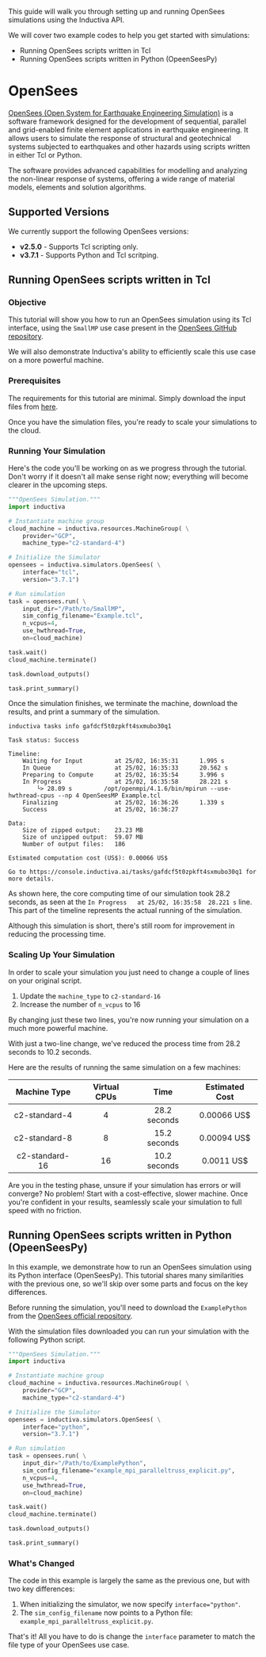 This guide will walk you through setting up and running OpenSees simulations
using the Inductiva API. 

We will cover two example codes to help you get started with simulations:
- Running OpenSees scripts written in Tcl
- Running OpenSees scripts written in Python (OpeenSeesPy)

# OpenSees

[OpenSees (Open System for Earthquake Engineering Simulation)](https://opensees.berkeley.edu/)
is a software framework designed for the development of sequential, parallel
and grid-enabled finite element applications in earthquake engineering. It
allows users to simulate the response of structural and geotechnical systems
subjected to earthquakes and other hazards using scripts written in either Tcl
or Python.

The software provides advanced capabilities for modelling and analyzing the
non-linear response of systems, offering a wide range of material models,
elements and solution algorithms.


## Supported Versions
We currently support the following OpenSees versions:
- **v2.5.0** - Supports Tcl scripting only.
- **v3.7.1** - Supports Python and Tcl scritping.

## Running OpenSees scripts written in Tcl

### Objective

This tutorial will show you how to run an OpenSees simulation using its Tcl
interface, using the `SmallMP` use case present in the
[OpenSees GitHub repository](https://github.com/OpenSees/OpenSees).

We will also demonstrate Inductiva's ability to efficiently scale this use case
on a more powerful machine.

### Prerequisites  

The requirements for this tutorial are minimal. Simply download the input files
from [here](https://github.com/OpenSees/OpenSees/tree/master/EXAMPLES/SmallMP).  

Once you have the simulation files, you're ready to scale your simulations to
the cloud.  

### Running Your Simulation

Here's the code you'll be working on as we progress through the tutorial.
Don't worry if it doesn't all make sense right now; everything will become
clearer in the upcoming steps.

```python
"""OpenSees Simulation."""
import inductiva

# Instantiate machine group
cloud_machine = inductiva.resources.MachineGroup( \
    provider="GCP",
    machine_type="c2-standard-4")

# Initialize the Simulator
opensees = inductiva.simulators.OpenSees( \
    interface="tcl",
    version="3.7.1")

# Run simulation
task = opensees.run( \
    input_dir="/Path/to/SmallMP",
    sim_config_filename="Example.tcl",
    n_vcpus=4,
    use_hwthread=True,
    on=cloud_machine)

task.wait()
cloud_machine.terminate()

task.download_outputs()

task.print_summary()
```

Once the simulation finishes, we terminate the machine, download the results,
and print a summary of the simulation.

```
inductiva tasks info gafdcf5t0zpkft4sxmubo30q1

Task status: Success

Timeline:
	Waiting for Input         at 25/02, 16:35:31      1.995 s
	In Queue                  at 25/02, 16:35:33      20.562 s
	Preparing to Compute      at 25/02, 16:35:54      3.996 s
	In Progress               at 25/02, 16:35:58      28.221 s
		└> 28.09 s         /opt/openmpi/4.1.6/bin/mpirun --use-hwthread-cpus --np 4 OpenSeesMP Example.tcl
	Finalizing                at 25/02, 16:36:26      1.339 s
	Success                   at 25/02, 16:36:27      

Data:
	Size of zipped output:    23.23 MB
	Size of unzipped output:  59.07 MB
	Number of output files:   186

Estimated computation cost (US$): 0.00066 US$

Go to https://console.inductiva.ai/tasks/gafdcf5t0zpkft4sxmubo30q1 for more details.
```

As shown here, the core computing time of our simulation took 28.2 seconds, as
seen at the `In Progress   at 25/02, 16:35:58  28.221 s` line. This part of the
timeline represents the actual running of the simulation.

Although this simulation is short, there's still room for improvement in
reducing the processing time.

### Scaling Up Your Simulation  

In order to scale your simulation you just need to change a couple of lines on
your original script.

1. Update the `machine_type` to `c2-standard-16`  
2. Increase the number of `n_vcpus` to 16  

By changing just these two lines, you're now running your simulation on a much
more powerful machine.

With just a two-line change, we've reduced the process time from 28.2 seconds to
10.2 seconds.

Here are the results of running the same simulation on a few machines:

|  Machine Type  | Virtual CPUs |     Time     | Estimated Cost |
|:--------------:|:------------:|:------------:|:--------------:|
|  c2-standard-4 |       4      | 28.2 seconds | 0.00066 US$    |
|  c2-standard-8 |       8      | 15.2 seconds | 0.00094 US$    |
| c2-standard-16 |      16      | 10.2 seconds | 0.0011 US$     |

Are you in the testing phase, unsure if your simulation has errors or will converge?
No problem! Start with a cost-effective, slower machine. Once you're confident
in your results, seamlessly scale your simulation to full speed with no friction.

## Running OpenSees scripts written in Python (OpeenSeesPy)

In this example, we demonstrate how to run an OpenSees simulation using its
Python interface (OpenSeesPy). This tutorial shares many similarities with the
previous one, so we'll skip over some parts and focus on the key differences.

Before running the simulation, you'll need to download the `ExamplePython` from
the [OpenSees official repository](https://github.com/OpenSees/OpenSees/tree/master/EXAMPLES/ExamplePython).

With the simulation files downloaded you can run your simulation with the
following Python script.

```python
"""OpenSees Simulation."""
import inductiva

# Instantiate machine group
cloud_machine = inductiva.resources.MachineGroup( \
    provider="GCP",
    machine_type="c2-standard-4")

# Initialize the Simulator
opensees = inductiva.simulators.OpenSees( \
    interface="python",
    version="3.7.1")

# Run simulation
task = opensees.run( \
    input_dir="/Path/to/ExamplePython",
    sim_config_filename="example_mpi_paralleltruss_explicit.py",
    n_vcpus=4,
    use_hwthread=True,
    on=cloud_machine)

task.wait()
cloud_machine.terminate()

task.download_outputs()

task.print_summary()
```

### What's Changed

The code in this example is largely the same as the previous one, but with two
key differences:

1. When initializing the simulator, we now specify `interface="python"`.
2. The `sim_config_filename` now points to a Python file: `example_mpi_paralleltruss_explicit.py`.

That's it! All you have to do is change the `interface` parameter to match the
file type of your OpenSees use case.
